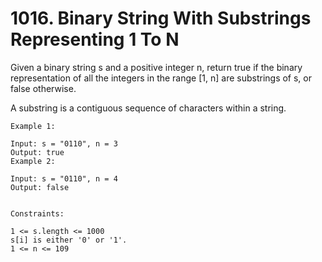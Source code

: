 # 1016. Binary String With Substrings Representing 1 To N

Given a binary string s and a positive integer n, return true if the binary representation of all the integers in the range [1, n] are substrings of s, or false otherwise.

A substring is a contiguous sequence of characters within a string.


```
Example 1:

Input: s = "0110", n = 3
Output: true
Example 2:

Input: s = "0110", n = 4
Output: false


Constraints:

1 <= s.length <= 1000
s[i] is either '0' or '1'.
1 <= n <= 109
```